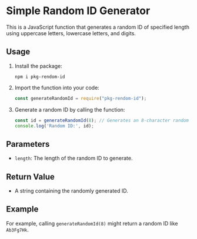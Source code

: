# Simple Random ID Generator

This is a JavaScript function that generates a random ID of specified length using uppercase letters, lowercase letters, and digits.

## Usage

1. Install the package:
   ```
   npm i pkg-rendom-id
   ```

2. Import the function into your code:
   ```javascript
   const generateRandomId = require("pkg-rendom-id");
   ```

3. Generate a random ID by calling the function:
   ```javascript
   const id = generateRandomId(8); // Generates an 8-character random ID
   console.log('Random ID:', id);
   ```

## Parameters

- `length`: The length of the random ID to generate.

## Return Value

- A string containing the randomly generated ID.

## Example

For example, calling `generateRandomId(8)` might return a random ID like `Ab3Fg7Hk`.
